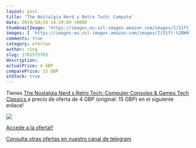 ```yaml
---
layout: post
title: 'The Nostalgia Nerd s Retro Tech: Compute'
date: 2019/10/29 14:29:09 +0000
thumbnailImage: 'https://images-eu.ssl-images-amazon.com/images/I/51ft-%2BW9l9L._SL200_.jpg'
images: [ 'https://images-eu.ssl-images-amazon.com/images/I/51ft-%2BW9l9L._SL200_.jpg' ]
comments: true
category: ofertas
author: ring
slug: 1781575703
description:
actualPrice: 4 GBP
comparePrice: 15 GBP
inStock: true
---
```


Tienes [The Nostalgia Nerd s Retro Tech: Computer  Consoles & Games  Tech Classics ](https://www.amazon.com/dp/1781575703/?tag=redken08-20) a precio de oferta de 4 GBP (original: 15 GBP) en el siguiente enlace!

[![](https://images-eu.ssl-images-amazon.com/images/I/51ft-%2BW9l9L._SL200_.jpg)](https://www.amazon.com/dp/1781575703/?tag=redken08-20)

[Accede a la oferta!!](https://www.amazon.com/dp/1781575703/?tag=redken08-20)

[Consulta otras ofertas en nuestro canal de telegram](https://t.me/s/ofertas25)
